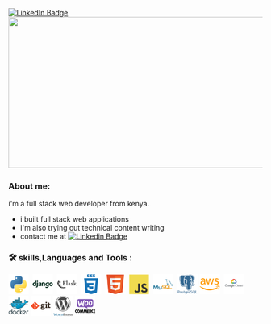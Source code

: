 <div id="badges">
  <a href="https://www.linkedin.com/in/felix-njema-145b02124">
    <img src="https://img.shields.io/badge/LinkedIn-blue?style=for-the-badge&logo=linkedin&logoColor=white" alt="LinkedIn Badge"/>
  </a>
</div>
<div align="center">
  <img src="https://media.giphy.com/media/dWesBcTLavkZuG35MI/giphy.gif" width="600" height="300"/>
</div>  

### About me:
i'm a full stack web developer from kenya.  
  - i built full stack web applications
  - i'm also trying out technical content writing
  - contact me at  [![Linkedin Badge](https://img.shields.io/badge/-njema-blue?style=flat&logo=Linkedin&logoColor=white)](https://www.linkedin.com/in/felix-njema-145b02124)  

### :hammer_and_wrench: skills,Languages and Tools :  
<div>
      <img src="https://github.com/devicons/devicon/blob/master/icons/python/python-original.svg"  title="python" alt="python" width="40" height="40"/>&nbsp;
    <img src="https://github.com/devicons/devicon/blob/master/icons/django/django-plain-wordmark.svg"  title="django" alt="django" width="40" height="40"/>&nbsp;
      <img src="https://github.com/devicons/devicon/blob/master/icons/flask/flask-original-wordmark.svg"  title="flask" alt="flask" width="40" height="40"/>&nbsp;
  <img src="https://github.com/devicons/devicon/blob/master/icons/css3/css3-plain-wordmark.svg"  title="CSS3" alt="CSS" width="40" height="40"/>&nbsp;
  <img src="https://github.com/devicons/devicon/blob/master/icons/html5/html5-original.svg" title="HTML5" alt="HTML" width="40" height="40"/>&nbsp;
  <img src="https://github.com/devicons/devicon/blob/master/icons/javascript/javascript-original.svg" title="JavaScript" alt="JavaScript" width="40" height="40"/>&nbsp;
  <img src="https://github.com/devicons/devicon/blob/master/icons/mysql/mysql-original-wordmark.svg" title="MySQL"  alt="MySQL" width="40" height="40"/>&nbsp;
    <img src="https://github.com/devicons/devicon/blob/master/icons/postgresql/postgresql-plain-wordmark.svg" title="postgresql" **alt="postgresql" width="40" height="40"/>
  <img src="https://github.com/devicons/devicon/blob/master/icons/amazonwebservices/amazonwebservices-plain-wordmark.svg" title="AWS" alt="AWS" width="40" height="40"/>&nbsp;
    <img src="https://github.com/devicons/devicon/blob/master/icons/googlecloud/googlecloud-original-wordmark.svg" title="GCP" **alt="GCP" width="40" height="40"/>
    <img src="https://github.com/devicons/devicon/blob/master/icons/docker/docker-original-wordmark.svg" title="docker" **alt="docker" width="40" height="40"/>
  <img src="https://github.com/devicons/devicon/blob/master/icons/git/git-original-wordmark.svg" title="Git" **alt="Git" width="40" height="40"/>
    <img src="https://github.com/devicons/devicon/blob/master/icons/wordpress/wordpress-original.svg" title="wordpress" **alt="wordpress" width="40" height="40"/>
    <img src="https://github.com/devicons/devicon/blob/master/icons/woocommerce/woocommerce-original-wordmark.svg" title="woocommerce" **alt="woocommerce" width="40" height="40"/>

</div>
